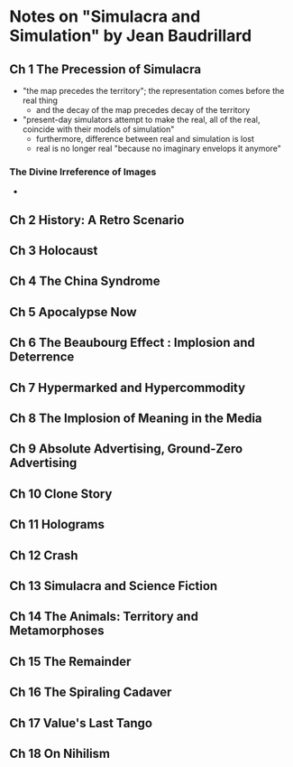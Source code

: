 # Notes on "Simulacra and Simulation" by Jean Baudrillard


## Ch 1 The Precession of Simulacra

- "the map precedes the territory"; the representation comes before the real thing
    - and the decay of the map precedes decay of the territory
- "present-day simulators attempt to make the real, all of the real, coincide with their models of simulation"
    - furthermore, difference between real and simulation is lost
    - real is no longer real "because no imaginary envelops it anymore"

### The Divine Irreference of Images

- 


## Ch 2 History: A Retro Scenario


## Ch 3 Holocaust


## Ch 4 The China Syndrome


## Ch 5 Apocalypse Now


## Ch 6 The Beaubourg Effect : Implosion and Deterrence


## Ch 7 Hypermarked and Hypercommodity


## Ch 8 The Implosion of Meaning in the Media


## Ch 9 Absolute Advertising, Ground-Zero Advertising


## Ch 10 Clone Story


## Ch 11 Holograms


## Ch 12 Crash


## Ch 13 Simulacra and Science Fiction


## Ch 14 The Animals: Territory and Metamorphoses


## Ch 15 The Remainder


## Ch 16 The Spiraling Cadaver


## Ch 17 Value's Last Tango


## Ch 18 On Nihilism
